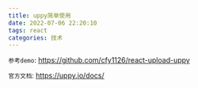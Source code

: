 ```yaml
---
title: uppy简单使用
date: 2022-07-06 22:20:10
tags: react
categories: 技术
---
```


`参考demo`: https://github.com/cfy1126/react-upload-uppy

`官方文档`: https://uppy.io/docs/
